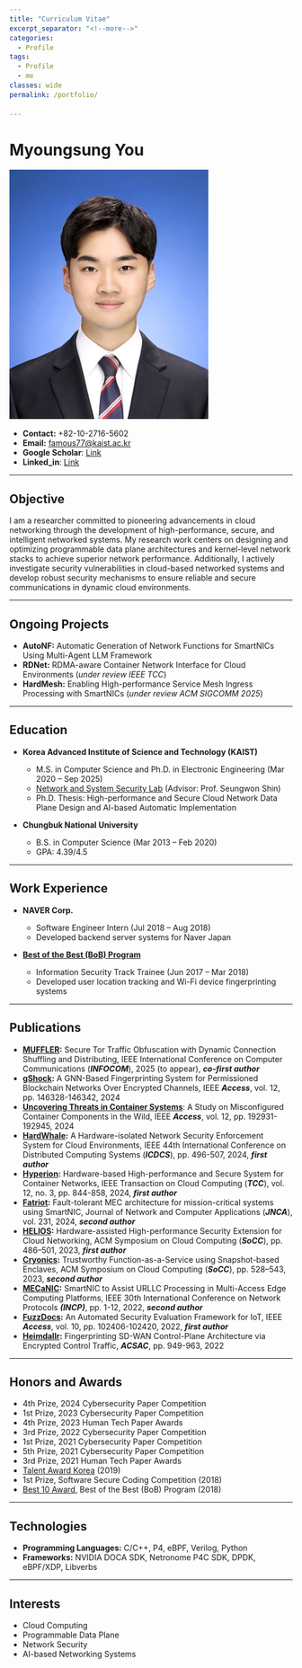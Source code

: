 ```yaml
---
title: "Curriculum Vitae"
excerpt_separator: "<!--more-->"
categories:
  - Profile
tags:
  - Profile
  - me
classes: wide
permalink: /portfolio/

---
```

# Myoungsung You
![나](/img/profile.jpg)

- **Contact:** +82-10-2716-5602
- **Email:** famous77@kaist.ac.kr
- **Google Scholar**: [Link](https://scholar.google.com/citations?hl=ko&user=zfB3C4kAAAAJ)
- **Linked_in**: [Link](https://www.linkedin.com/in/myoungsung-you-706124147/)
  
---

## Objective
I am a researcher committed to pioneering advancements in cloud networking through the development of high-performance, secure, and intelligent networked systems. My research work centers on designing and optimizing programmable data plane architectures and kernel-level network stacks to achieve superior network performance. Additionally, I actively investigate security vulnerabilities in cloud-based networked systems and develop robust security mechanisms to ensure reliable and secure communications in dynamic cloud environments.

---

## Ongoing Projects
- **AutoNF:** Automatic Generation of Network Functions for SmartNICs Using Multi-Agent LLM Framework
- **RDNet:** RDMA-aware Container Network Interface for Cloud Environments (*under review IEEE TCC*)
- **HardMesh:** Enabling High-performance Service Mesh Ingress Processing with SmartNICs (*under review ACM SIGCOMM 2025*)

---

## Education
- **Korea Advanced Institute of Science and Technology (KAIST)**
  - M.S. in Computer Science and Ph.D. in Electronic Engineering (Mar 2020 – Sep 2025)
  - [Network and System Security Lab](https://nss.kaist.ac.kr) (Advisor: Prof. Seungwon Shin)
  - Ph.D. Thesis: High-performance and Secure Cloud Network Data Plane Design and AI-based Automatic Implementation

- **Chungbuk National University**
  - B.S. in Computer Science (Mar 2013 – Feb 2020)
  - GPA: 4.39/4.5
---

## Work Experience
- **NAVER Corp.**
  - Software Engineer Intern (Jul 2018 – Aug 2018)
  - Developed backend server systems for Naver Japan

- **[Best of the Best (BoB) Program](https://www.kitribob.kr/)**
  - Information Security Track Trainee (Jun 2017 – Mar 2018)
  - Developed user location tracking and Wi-Fi device fingerprinting systems

---

## Publications
- **[MUFFLER](https://infocom2025.ieee-infocom.org/program/accepted-paper-list-main-conference):** Secure Tor Traffic Obfuscation with Dynamic Connection Shuffling and Distributing, IEEE International Conference on Computer Communications (***INFOCOM***), 2025 (to appear), ***co-first author***
- **[gShock](https://ieeexplore.ieee.org/abstract/document/10697129):** A GNN-Based Fingerprinting System for Permissioned Blockchain Networks Over Encrypted Channels, IEEE ***Access***, vol. 12, pp. 146328-146342, 2024
- **[Uncovering Threats in Container Systems](https://ieeexplore.ieee.org/abstract/document/10788674)**: A Study on Misconfigured Container Components in the Wild, IEEE ***Access***, vol. 12, pp. 192931-192945, 2024
- **[HardWhale](https://ieeexplore.ieee.org/abstract/document/10630989):** A Hardware-isolated Network Security Enforcement System for Cloud Environments, IEEE 44th International Conference on Distributed Computing Systems (***ICDCS***), pp. 496-507, 2024, ***first author***
- **[Hyperion](https://ieeexplore.ieee.org/abstract/document/10535194):** Hardware-based High-performance and Secure System for Container Networks, IEEE Transaction on Cloud Computing (***TCC***), vol. 12, no. 3, pp. 844-858, 2024, ***first author***
- **[Fatriot](https://www.sciencedirect.com/science/article/abs/pii/S1084804524001553):** Fault-tolerant MEC architecture for mission-critical systems using SmartNIC, Journal of Network and Computer Applications (***JNCA***), vol. 231, 2024, ***second author***
- **[HELIOS](https://dl.acm.org/doi/abs/10.1145/3620678.3624786):** Hardware-assisted High-performance Security Extension for Cloud Networking, ACM Symposium on Cloud Computing (***SoCC***), pp. 486–501, 2023, ***first author***
- **[Cryonics](https://dl.acm.org/doi/abs/10.1145/3620678.3624789):** Trustworthy Function-as-a-Service using Snapshot-based Enclaves, ACM Symposium on Cloud Computing (***SoCC***), pp. 528–543, 2023,  ***second author***
- **[MECaNIC](https://ieeexplore.ieee.org/abstract/document/9940263):** SmartNIC to Assist URLLC Processing in Multi-Access Edge Computing Platforms, IEEE 30th International Conference on Network Protocols ***(INCP)***, pp. 1-12, 2022, ***second author***
- **[FuzzDocs](https://ieeexplore.ieee.org/abstract/document/9895405):** An Automated Security Evaluation Framework for IoT, IEEE ***Access***, vol. 10, pp. 102406-102420, 2022, ***first author***
- **[Heimdallr](https://dl.acm.org/doi/abs/10.1145/3564625.3564642):** Fingerprinting SD-WAN Control-Plane Architecture via Encrypted Control Traffic, ***ACSAC***, pp. 949-963, 2022

---

## Honors and Awards
- 4th Prize, 2024 Cybersecurity Paper Competition
- 1st Prize, 2023 Cybersecurity Paper Competition
- 4th Prize, 2023 Human Tech Paper Awards
- 3rd Prize, 2022 Cybersecurity Paper Competition
- 1st Prize, 2021 Cybersecurity Paper Competition
- 5th Prize, 2021 Cybersecurity Paper Competition
- 3rd Prize, 2021 Human Tech Paper Awards
- [Talent Award Korea](https://www.moe.go.kr/boardCnts/viewRenew.do?boardID=333&boardSeq=100411&lev=0&searchType=null&statusYN=W&page=1&s=moe&m=020501&opType=N) (2019)
- 1st Prize, Software Secure Coding Competition (2018)
- [Best 10 Award](https://www.kitribob.kr/trainee_walk/hall), Best of the Best (BoB) Program (2018)

---

## Technologies
- **Programming Languages:** C/C++, P4, eBPF, Verilog, Python
- **Frameworks:** NVIDIA DOCA SDK, Netronome P4C SDK, DPDK, eBPF/XDP, Libverbs

---

## Interests
- Cloud Computing
- Programmable Data Plane
- Network Security
- AI-based Networking Systems
